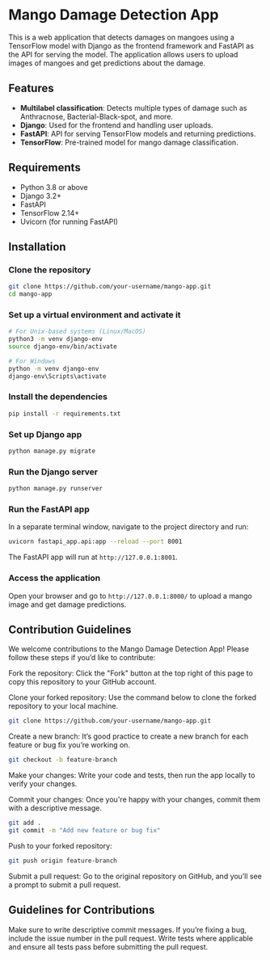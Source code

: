# Mango Damage Detection App

This is a web application that detects damages on mangoes using a TensorFlow model with Django as the frontend framework and FastAPI as the API for serving the model. The application allows users to upload images of mangoes and get predictions about the damage.

## Features

- **Multilabel classification**: Detects multiple types of damage such as Anthracnose, Bacterial-Black-spot, and more.
- **Django**: Used for the frontend and handling user uploads.
- **FastAPI**: API for serving TensorFlow models and returning predictions.
- **TensorFlow**: Pre-trained model for mango damage classification.


## Requirements

- Python 3.8 or above
- Django 3.2+
- FastAPI
- TensorFlow 2.14+
- Uvicorn (for running FastAPI)

## Installation

### Clone the repository

```bash
git clone https://github.com/your-username/mango-app.git
cd mango-app
```
### Set up a virtual environment and activate it

```bash
# For Unix-based systems (Linux/MacOS)
python3 -m venv django-env
source django-env/bin/activate

# For Windows
python -m venv django-env
django-env\Scripts\activate
```
### Install the dependencies
```bash
pip install -r requirements.txt
```
### Set up Django app
```bash
python manage.py migrate
```

### Run the Django server
```bash
python manage.py runserver
```

### Run the FastAPI app
In a separate terminal window, navigate to the project directory and run:

```bash
uvicorn fastapi_app.api:app --reload --port 8001
```

The FastAPI app will run at `http://127.0.0.1:8001`.

### Access the application
Open your browser and go to `http://127.0.0.1:8000/` to upload a mango image and get damage predictions.

## Contribution Guidelines
We welcome contributions to the Mango Damage Detection App! Please follow these steps if you’d like to contribute:

Fork the repository: Click the "Fork" button at the top right of this page to copy this repository to your GitHub account.

Clone your forked repository: Use the command below to clone the forked repository to your local machine.

```bash
git clone https://github.com/your-username/mango-app.git
```
Create a new branch: It’s good practice to create a new branch for each feature or bug fix you’re working on.

```bash
git checkout -b feature-branch
```

Make your changes: Write your code and tests, then run the app locally to verify your changes.

Commit your changes: Once you're happy with your changes, commit them with a descriptive message.

```bash
git add .
git commit -m "Add new feature or bug fix"
```

Push to your forked repository:

```bash
git push origin feature-branch
```
Submit a pull request: Go to the original repository on GitHub, and you’ll see a prompt to submit a pull request.

## Guidelines for Contributions
Make sure to write descriptive commit messages.
If you’re fixing a bug, include the issue number in the pull request.
Write tests where applicable and ensure all tests pass before submitting the pull request.
